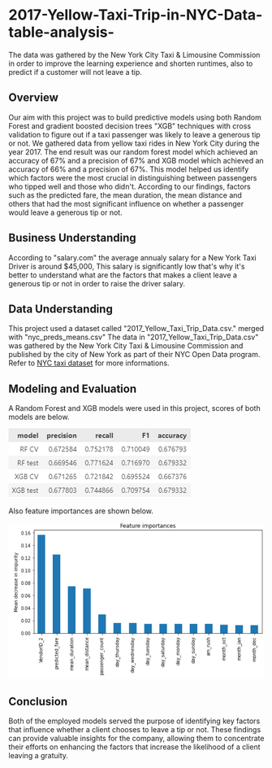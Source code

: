 # 2017-Yellow-Taxi-Trip-in-NYC-Data-table-analysis-
The data was gathered by the New York City Taxi &amp; Limousine Commission in order to improve the learning experience and shorten runtimes, also to predict if a customer will not leave a tip.

## Overview 

Our aim with this project was to build predictive models using both Random Forest and gradient boosted decision trees "XGB" techniques with cross validation to figure out if a taxi passenger was likely to leave a generous tip or not. We gathered data from yellow taxi rides in New York City during the year 2017. The end result was our random forest model which achieved an accuracy of 67% and a precision of 67% and XGB model which achieved an accuracy of 66% and a precision of 67%. This model helped us identify which factors were the most crucial in distinguishing between passengers who tipped well and those who didn't. According to our findings, factors such as the predicted fare, the mean duration, the mean distance and others that had the most significant influence on whether a passenger would leave a generous tip or not.

## Business Understanding 

According to "salary.com" the average annualy salary for a New York Taxi Driver is around $45,000, This salary is significantly low that's why it's better to understand what are the factors that makes a client leave a generous tip or not in order to raise the driver salary.

## Data Understanding

This project used a dataset called "2017_Yellow_Taxi_Trip_Data.csv." merged with "nyc_preds_means.csv" 
The data in "2017_Yellow_Taxi_Trip_Data.csv" was gathered by the New York City Taxi & Limousine Commission and published by the city of New York as part of their NYC Open Data program.
Refer to [NYC taxi dataset](https://data.cityofnewyork.us/Transportation/2017-Yellow-Taxi-Trip-Data/biws-g3hs) for more informations.

## Modeling and Evaluation

A Random Forest and XGB models were used in this project, scores of both models are below.

![text1](images/scores.PNG)

Also feature importances are shown below.

![text2](images/features.PNG)

## Conclusion

Both of the employed models served the purpose of identifying key factors that influence whether a client chooses to leave a tip or not. These findings can provide valuable insights for the company, allowing them to concentrate their efforts on enhancing the factors that increase the likelihood of a client leaving a gratuity.
